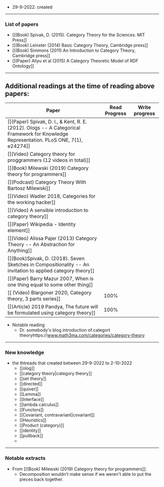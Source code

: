- 29-9-2022: created

---
### List of papers
- [[(Book) Spivak, D. (2015). Category Theory for the Sciences. MIT Press]]
- [[(Book) Leinster (2014) Basic Category Theory, Cambridge press]]
- [[(Book) Simmons (2011) An Introduction to Category Theory, Cambridge press]]
- [[(Paper) Aliyu et al (2015) A Category Theoretic Model of RDF Ontology]]
---
## Additional readings at the time of reading above papers:

Paper|Read Progress|Write progress
---|---|---
[[(Paper) Spivak, D. I., & Kent, R. E. (2012). Ologs -- A Categorical Framework for Knowledge Representation. PLoS ONE, 7(1), e24274]]|
[[(Video) Category theory for proggrammers (12 videos in total)]]|
[[(Book) Milewski (2019) Category theory for programmers]]|
[[(Podcast) Category Theory With Bartosz Milewski]]|
[[(Video) Wadler 2018, Categories for the working hacker]]|
[[(Video) A sensible introduction to category theory]]|
[[(Paper) Wikipedia - Identity element]]|
[[(Video) Alissa Pajer (2013) Category Theory --  An Abstraction for Anything]]|
[[(Book)Spivak, D. (2018). Seven Sketches in Compositionality -- An invitation to applied category theory]]|
[[(Paper) Barry Mazur 2007, When is one thing equal to some other thing]]|
[[ (Video) Blargoner 2020, Category theory, 3 parts series]]|100%
[[(Article) 2019 Pandya, The future will be formulated using category theory]] |100%




- Notable reading
	- Dr. somebody's blog introduction of categort theoryhttps://www.math3ma.com/categories/category-theory

---
###  New knowledge
- the thtreads that created between 29-9-2022 to 2-10-2022
	- [[olog]]
	- [[category theory|category theory]]
	- [[set theory]]
	- [[directed]]
	- [[quiver]]
	- [[Lemma]]
	- [[Interface]]
	- [[lambda calculus]]
	- [[Functors]]
	- [[Covariant, contravariant|covariant]]
	- [[Heuristics]]
	- [[Product (category)]]
	- [[identity]]
	- [[pullback]]
	- 



---
### Notable extracts

- From [[(Book) Milewski (2019) Category theory for programmers]]:
	- Decomposition wouldn't make sense if we weren't able to put the pieces back together. 
